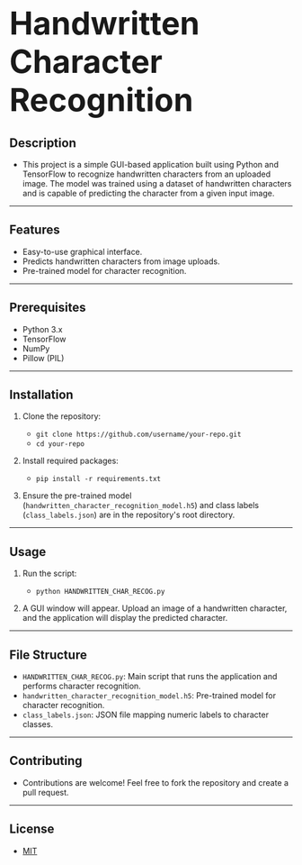 # <span style="font-size: 2em; font-weight: bold;">Handwritten Character Recognition</span>

## **Description**
- This project is a simple GUI-based application built using Python and TensorFlow to recognize handwritten characters from an uploaded image. The model was trained using a dataset of handwritten characters and is capable of predicting the character from a given input image.

---

## **Features**
- Easy-to-use graphical interface.
- Predicts handwritten characters from image uploads.
- Pre-trained model for character recognition.

---

## **Prerequisites**
- Python 3.x
- TensorFlow
- NumPy
- Pillow (PIL)

---

## **Installation**
1. Clone the repository:
   - `git clone https://github.com/username/your-repo.git`
   - `cd your-repo`

2. Install required packages:
   - `pip install -r requirements.txt`

3. Ensure the pre-trained model (`handwritten_character_recognition_model.h5`) and class labels (`class_labels.json`) are in the repository's root directory.

---

## **Usage**
1. Run the script:
   - `python HANDWRITTEN_CHAR_RECOG.py`

2. A GUI window will appear. Upload an image of a handwritten character, and the application will display the predicted character.

---

## **File Structure**
- `HANDWRITTEN_CHAR_RECOG.py`: Main script that runs the application and performs character recognition.
- `handwritten_character_recognition_model.h5`: Pre-trained model for character recognition.
- `class_labels.json`: JSON file mapping numeric labels to character classes.

---

## **Contributing**
- Contributions are welcome! Feel free to fork the repository and create a pull request.

---

## **License**
- [MIT](LICENSE)
